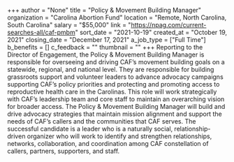 +++
author = "None"
title = "Policy & Movement Building Manager"
organization = "Carolina Abortion Fund"
location = "Remote, North Carolina, South Carolina"
salary = "$55,000"
link = "https://npag.com/current-searches-all/caf-pmbm"
sort_date = "2021-10-19"
created_at = "October 19, 2021"
closing_date = "December 17, 2021"
a_job_type = ["Full Time"]
b_benefits = []
c_feedback = ""
thumbnail = ""
+++
Reporting to the Director of Engagement, the Policy & Movement Building Manager is responsible for overseeing and driving CAF’s movement building goals on a statewide, regional, and national level. They are responsible for building grassroots support and volunteer leaders to advance advocacy campaigns supporting CAF’s policy priorities and protecting and promoting access to reproductive health care in the Carolinas. This role will work strategically with CAF’s leadership team and core staff to maintain an overarching vision for broader access. The Policy & Movement Building Manager will build and drive advocacy strategies that maintain mission alignment and support the needs of CAF’s callers and the communities that CAF serves. The successful candidate is a leader who is a naturally social, relationship-driven organizer who will work to identify and strengthen relationships, networks, collaboration, and coordination among CAF constellation of callers, partners, supporters, and staff.